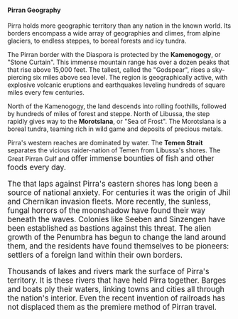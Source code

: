 #### Pirran Geography
Pirra holds more geographic territory than any nation in the known world.  Its borders encompass a wide array of geographies and climes, from alpine glaciers, to endless steppes, to boreal forests and icy tundra.

The Pirran border with the Diaspora is protected by the **Kamenogogy**, or "Stone Curtain".  This immense mountain range has over a dozen peaks that that rise above 15,000 feet.  The tallest, called the "Godspear", rises a sky-piercing six miles above sea level.  The region is geographically active, with explosive volcanic eruptions and earthquakes leveling hundreds of square miles every few centuries.

North of the Kamenogogy, the land descends into rolling foothills, followed by hundreds of miles of forest and steppe.  North of Libussa, the step rapidly gives way to the **Morotslana**, or "Sea of Frost".  The Morotslana is a boreal tundra, teaming rich in wild game and deposits of precious metals.

Pirra's western reaches are dominated by water.  The **Temen Strait** separates the vicious raider-nation of Temen from Libussa's shores.  The Great Pirran Gulf and <BIG INLAND SEA> offer immense bounties of fish and other foods every day.

The <EASTERN OCEAN> that laps against Pirra's eastern shores has long been a source of national anxiety.  For centuries it was the origin of Jhil and Chernikan invasion fleets.  More recently, the sunless, fungal horrors of the moonshadow have found their way beneath the waves.  Colonies like Seeben and Sinzengen have been established as bastions against this threat.  The alien growth of the Penumbra has begun to change the land around them, and the residents have found themselves to be pioneers:  settlers of a foreign land within their own borders.

Thousands of lakes and rivers mark the surface of Pirra's territory.  It is these rivers that have held Pirra together.  Barges and boats ply their waters, linking towns and cities all through the nation's interior.  Even the recent invention of railroads has not displaced them as the premiere method of Pirran travel.